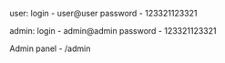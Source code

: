 user:
login - user@user
password - 123321123321

admin:
login - admin@admin
password - 123321123321

Admin panel - /admin
